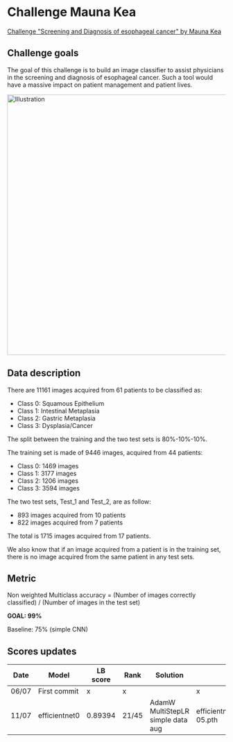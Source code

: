 # Challenge Mauna Kea

[Challenge "Screening and Diagnosis of esophageal cancer" by Mauna Kea](https://challengedata.ens.fr/challenges/11)

## Challenge goals

The goal of this challenge is to build an image classifier to assist physicians in the screening and diagnosis of esophageal cancer. Such a tool would have a massive impact on patient management and patient lives.

<img src="https://diagnosingbarretts.com/images/uploads/Progression-BE.001.png" alt="Illustration" width="600"/>

## Data description

There are 11161 images acquired from 61 patients to be classified as:

- Class 0: Squamous Epithelium
- Class 1: Intestinal Metaplasia
- Class 2: Gastric Metaplasia
- Class 3: Dysplasia/Cancer

The split between the training and the two test sets is 80%-10%-10%.

The training set is made of 9446 images, acquired from 44 patients:

- Class 0: 1469 images
- Class 1: 3177 images
- Class 2: 1206 images
- Class 3: 3594 images

The two test sets, Test_1 and Test_2, are as follow:

- 893 images acquired from 10 patients
- 822 images acquired from 7 patients

The total is 1715 images acquired from 17 patients.

We also know that if an image acquired from a patient is in the training set, there is no image acquired from the same patient in any test sets.

## Metric

Non weighted Multiclass accuracy = (Number of images correctly classified) / (Number of images in the test set)

**GOAL: 99%**

Baseline: 75% (simple CNN)

## Scores updates

| Date  | Model         | LB score | Rank  | Solution                                | weight_name                                                         |
| ----- | ------------- | -------- | ----- | --------------------------------------- | ------------------------------------------------------------------- |
| 06/07 | First commit  | x        | x     |                                         | x                                                                   |
| 11/07 | efficientnet0 | 0.89394  | 21/45 | AdamW<br>MultiStepLR<br>simple data aug | efficientnet_acc=99.13_loss=0.00521_AdamW_ep=17_sz=224_wd=1e-05.pth |
